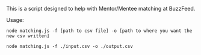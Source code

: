This is a script designed to help with Mentor/Mentee matching at BuzzFeed.

Usage:
```
node matching.js -f [path to csv file] -o [path to where you want the new csv written]

node matching.js -f ./input.csv -o ./output.csv
```
